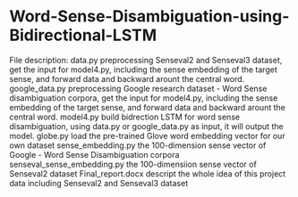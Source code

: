 # Word-Sense-Disambiguation-using-Bidirectional-LSTM

File description:
  data.py   preprocessing Senseval2 and Senseval3 dataset, get the input for model4.py, including the sense embedding of the target sense, and forward data and backward arount the central word.
  google_data.py   preprocessing Google research dataset - Word Sense disambiguation corpora, get the input for model4.py, including the sense embedding of the target sense, and forward data and backward arount the central word.
  model4.py   build bidrection LSTM for word sense disambiguation, using data.py or google_data.py as input, it will output the model. 
  globe.py   load the pre-trained Glove word embedding vector for our own dataset
  sense_embedding.py   the 100-dimension sense vector of Google - Word Sense Disambiguation corpora
  senseval_sense_embedding.py   the 100-dimensiion sense vector of Senseval2 dataset
  Final_report.docx   descript the whole idea of this project
  data   including Senseval2 and Senseval3 dataset
